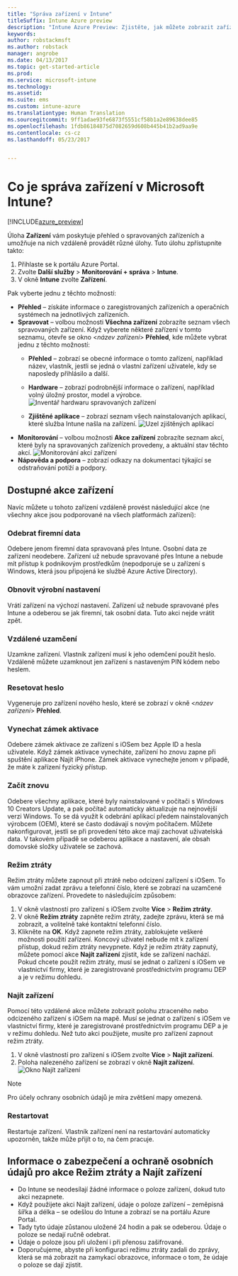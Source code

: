```yaml
---
title: "Správa zařízení v Intune"
titleSuffix: Intune Azure preview
description: "Intune Azure Preview: Zjistěte, jak můžete zobrazit zařízení spravovaná přes Intune a provádět s nimi různé operace."
keywords: 
author: robstackmsft
ms.author: robstack
manager: angrobe
ms.date: 04/13/2017
ms.topic: get-started-article
ms.prod: 
ms.service: microsoft-intune
ms.technology: 
ms.assetid: 
ms.suite: ems
ms.custom: intune-azure
ms.translationtype: Human Translation
ms.sourcegitcommit: 9ff1adae93fe6873f5551cf58b1a2e89638dee85
ms.openlocfilehash: 1fdb86184875d7082659d608b445b41b2ad9aa9e
ms.contentlocale: cs-cz
ms.lasthandoff: 05/23/2017


---
```


# <a name="what-is-microsoft-intune-device-management"></a>Co je správa zařízení v Microsoft Intune?


[!INCLUDE[azure_preview](./includes/azure_preview.md)]

Úloha **Zařízení** vám poskytuje přehled o spravovaných zařízeních a umožňuje na nich vzdáleně provádět různé úlohy. Tuto úlohu zpřístupníte takto:

1. Přihlaste se k portálu Azure Portal.
2. Zvolte **Další služby** > **Monitorování + správa** > **Intune**.
3. V okně **Intune** zvolte **Zařízení**.

Pak vyberte jednu z těchto možností:

- **Přehled** – získáte informace o zaregistrovaných zařízeních a operačních systémech na jednotlivých zařízeních.
- **Spravovat** – volbou možnosti **Všechna zařízení** zobrazíte seznam všech spravovaných zařízení.
    Když vyberete některé zařízení v tomto seznamu, otevře se okno <*název zařízení*> **Přehled**, kde můžete vybrat jednu z těchto možností:
    - **Přehled** – zobrazí se obecné informace o tomto zařízení, například název, vlastník, jestli se jedná o vlastní zařízení uživatele, kdy se naposledy přihlásilo a další.

    - **Hardware** – zobrazí podrobnější informace o zařízení, například volný úložný prostor, model a výrobce.
    ![Inventář hardwaru spravovaných zařízení](./media/hardware-inventory.png)
    - **Zjištěné aplikace** – zobrazí seznam všech nainstalovaných aplikací, které služba Intune našla na zařízení.
    ![Uzel zjištěných aplikací](./media/detected-applications.png)
- **Monitorování** – volbou možnosti **Akce zařízení** zobrazíte seznam akcí, které byly na spravovaných zařízeních provedeny, a aktuální stav těchto akcí.
![Monitorování akcí zařízení](./media/monitor-device-actions.png)
- **Nápověda a podpora** – zobrazí odkazy na dokumentaci týkající se odstraňování potíží a podpory.

## <a name="available-device-actions"></a>Dostupné akce zařízení

Navíc můžete u tohoto zařízení vzdáleně provést následující akce (ne všechny akce jsou podporované na všech platformách zařízení):

### <a name="remove-company-data"></a>**Odebrat firemní data**
Odebere jenom firemní data spravovaná přes Intune. Osobní data ze zařízení neodebere. Zařízení už nebude spravované přes Intune a nebude mít přístup k podnikovým prostředkům (nepodporuje se u zařízení s Windows, která jsou připojená ke službě Azure Active Directory).

### <a name="factory-reset"></a>**Obnovit výrobní nastavení**
Vrátí zařízení na výchozí nastavení. Zařízení už nebude spravované přes Intune a odeberou se jak firemní, tak osobní data. Tuto akci nejde vrátit zpět.

### <a name="remote-lock"></a>**Vzdálené uzamčení**
Uzamkne zařízení. Vlastník zařízení musí k jeho odemčení použít heslo. Vzdáleně můžete uzamknout jen zařízení s nastaveným PIN kódem nebo heslem.

### <a name="reset-passcode"></a>**Resetovat heslo**
Vygeneruje pro zařízení nového heslo, které se zobrazí v okně <*název zařízení*> **Přehled**.

### <a name="bypass-activation-lock"></a>**Vynechat zámek aktivace**
Odebere zámek aktivace ze zařízení s iOSem bez Apple ID a hesla uživatele. Když zámek aktivace vynecháte, zařízení ho znovu zapne při spuštění aplikace Najít iPhone. Zámek aktivace vynechejte jenom v případě, že máte k zařízení fyzický přístup.

### <a name="fresh-start"></a>**Začít znovu**

Odebere všechny aplikace, které byly nainstalované v počítači s Windows 10 Creators Update, a pak počítač automaticky aktualizuje na nejnovější verzi Windows.
To se dá využít k odebrání aplikací předem nainstalovaných výrobcem (OEM), které se často dodávají s novým počítačem. Můžete nakonfigurovat, jestli se při provedení této akce mají zachovat uživatelská data. V takovém případě se odeberou aplikace a nastavení, ale obsah domovské složky uživatele se zachová.


### <a name="lost-mode"></a>**Režim ztráty**
Režim ztráty můžete zapnout při ztrátě nebo odcizení zařízení s iOSem. To vám umožní zadat zprávu a telefonní číslo, které se zobrazí na uzamčené obrazovce zařízení. Provedete to následujícím způsobem:
1.    V okně vlastností pro zařízení s iOSem zvolte **Více** > **Režim ztráty**.
2.    V okně **Režim ztráty** zapněte režim ztráty, zadejte zprávu, která se má zobrazit, a volitelně také kontaktní telefonní číslo.
3.    Klikněte na **OK**.
Když zapnete režim ztráty, zablokujete veškeré možnosti použití zařízení. Koncový uživatel nebude mít k zařízení přístup, dokud režim ztráty nevypnete. Když je režim ztráty zapnutý, můžete pomocí akce **Najít zařízení** zjistit, kde se zařízení nachází.
Pokud chcete použít režim ztráty, musí se jednat o zařízení s iOSem ve vlastnictví firmy, které je zaregistrované prostřednictvím programu DEP a je v režimu dohledu.

### <a name="locate-device"></a>**Najít zařízení**
Pomocí této vzdálené akce můžete zobrazit polohu ztraceného nebo odcizeného zařízení s iOSem na mapě. Musí se jednat o zařízení s iOSem ve vlastnictví firmy, které je zaregistrované prostřednictvím programu DEP a je v režimu dohledu. Než tuto akci použijete, musíte pro zařízení zapnout režim ztráty.
1.    V okně vlastností pro zařízení s iOSem zvolte **Více** > **Najít zařízení**.
2.    Poloha nalezeného zařízení se zobrazí v okně **Najít zařízení**.
    ![Okno Najít zařízení](./media/locate-device.png)

>[!NOTE]
>Pro účely ochrany osobních údajů je míra zvětšení mapy omezená.

### <a name="restart"></a>**Restartovat**
Restartuje zařízení. Vlastník zařízení není na restartování automaticky upozorněn, takže může přijít o to, na čem pracuje.


## <a name="security-and-privacy-information-for-the-lost-mode-and-locate-device-actions"></a>Informace o zabezpečení a ochraně osobních údajů pro akce Režim ztráty a Najít zařízení
- Do Intune se neodesílají žádné informace o poloze zařízení, dokud tuto akci nezapnete.
- Když použijete akci Najít zařízení, údaje o poloze zařízení – zeměpisná šířka a délka – se odešlou do Intune a zobrazí se na portálu Azure Portal.
- Tady tyto údaje zůstanou uložené 24 hodin a pak se odeberou. Údaje o poloze se nedají ručně odebrat.
- Údaje o poloze jsou při uložení i při přenosu zašifrované.
- Doporučujeme, abyste při konfiguraci režimu ztráty zadali do zprávy, která se má zobrazit na zamykací obrazovce, informace o tom, že údaje o poloze se dají zjistit.

